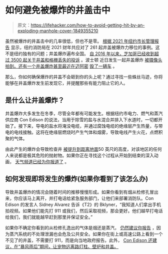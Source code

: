 # 如何避免被爆炸的井盖击中

> 原文：<https://lifehacker.com/how-to-avoid-getting-hit-by-an-exploding-manhole-cover-1849355210>

虽然被爆炸的井盖击中的几率很低，但也不是零。 [根据 2021 年纽约市长管理报告](https://www1.nyc.gov/assets/operations/downloads/pdf/mmr2021/2021_mmr.pdf) 显示，纽约消防局在 2021 财年共应对了 261 起井盖被爆炸力移位的事例。这不是纽约独有的问题；井盖爆炸遍布全国。 [自 2016 年以来，芝加哥已经收到超过 3500 起关于井盖和格栅丢失的投诉](https://www.cbsnews.com/news/chicago-drivers-manhole-covers-dangers/) 。波士顿 近日发生一起井盖爆炸 [被摄像头拍到。还有一个井盖爆炸甚至最近在迈阿密](https://www.nbcboston.com/news/local/watch-flames-explode-from-manhole-in-boston/2737236/) [毁了一辆车](https://www.nbcmiami.com/news/manhole-blast-destroys-car-windshield-in-edgewater/2559826/) 。



那么，你如何确保爆炸的井盖不会砸到你的头上呢？通过寻找一些蛛丝马迹，你将能够在井盖爆炸发生前发现它，并提醒那些有能力阻止它的人。

## 是什么让井盖爆炸？

井盖爆炸大多发生在冬季，尽管全年都有可能发生。根据纽约市电力、燃气和蒸汽供应商 Con Edison 的说法，当用于除雪的盐与水混合并排入下水道时，一切都开始了。接下来，导电的盐水将淹没电缆，并通过腐蚀电缆的绝缘层产生热量，与带电的电线接触。这将在绝缘层燃烧时产生气体和烟雾，导致电线产生火花，点燃积聚的气体。

由此产生的爆炸会导致检查井 [被提升到距离地面](https://indianapublicmedia.org/amomentofscience/the-routine-case-of-exploding-manhole-covers.php#:~:text=A%20relatively%20small%20amount%20of,fifty%20feet%20into%20the%20air.)50 英尺的高度，对该地区的任何人来说都是极其危险的抛射物。如果你正在寻找这个过程从开始到结束的深入动画， [天气频道已经为你报道了](https://www.youtube.com/watch?v=94cYfeoE_m8) 。

## 如何发现即将发生的爆炸(如果你看到了该怎么办)

导致井盖爆炸的情况会随着时间的推移慢慢形成。如果你看到有烟从检修孔冒出来，你应该马上离开，并打电话给紧急服务部门，让他们来部署消防队。Con Edison 的发言人 Sidney Alvarez 告诉《T2》的 Bklyner，“我知道人们拿出手机拍视频。如果他们能先打 911 或我们，然后采取视频，那会更好。他们越早打电话给我们，我们就能越早赶到那里并保证安全。”

如果你不确定你看到的从检修孔逸出的气体是烟还是蒸汽， [仍然建议你报告](https://portal.311.nyc.gov/article/?kanumber=KA-01669) ，因为蒸汽系统的不处理泄漏也会危及公共安全。如果你在街上或高速公路上看到一个不见了的井盖，不需要打 911，而是向当地政府报告。此外， [Con Edison 还建议，在“暴风雨后”期间，让宠物远离路灯柱、壁炉和井盖。](https://www.coned.com/en/about-us/media-center/news/20201219/con-edison-prepared-to-respond-to-post-storm-manhole-events)